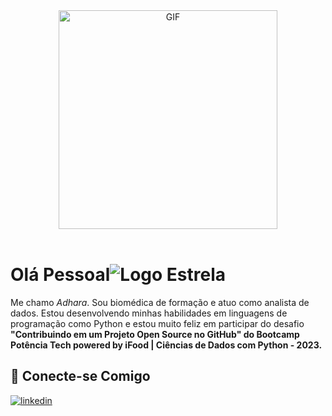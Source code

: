 <div align="center">
<img align="center" height="350px" width="350px" alt="GIF" src="https://wollen.org/blog/wp-content/uploads/2021/04/hello_world_title3.gif"/>
 </div>
<br />

# Olá Pessoal![Logo Estrela](https://icons.iconarchive.com/icons/psdblast/flat-christmas/48/star-icon.png)

Me chamo _Adhara_. Sou biomédica de formação e atuo como analista de dados.
Estou desenvolvendo minhas habilidades em linguagens de programação como Python e estou muito feliz em participar do desafio **"Contribuindo em um Projeto Open Source no GitHub" do Bootcamp Potência Tech powered by iFood | Ciências de Dados com Python - 2023.**


## 🔗 Conecte-se Comigo

[![linkedin](https://img.shields.io/badge/linkedin-0A66C2?style=for-the-badge&logo=linkedin&logoColor=white)](https://www.linkedin.com/in/adihara/)

